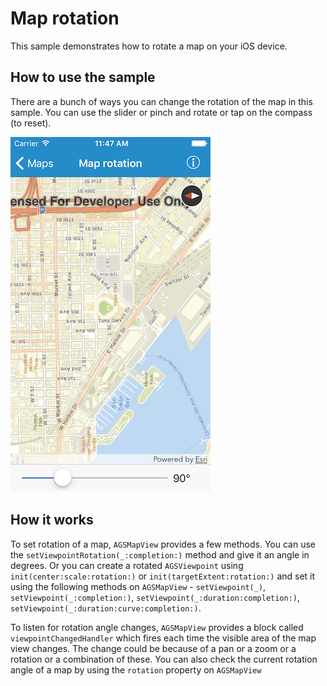 # Map rotation

This sample demonstrates how to rotate a map on your iOS device.

## How to use the sample

There are a bunch of ways you can change the rotation of the map in this
sample. You can use the slider or pinch and rotate or tap on the compass
(to reset).

![](image1.png)

## How it works

To set rotation of a map, `AGSMapView` provides a few methods. You can
use the `setViewpointRotation(_:completion:)` method and give it an
angle in degrees. Or you can create a rotated `AGSViewpoint` using
`init(center:scale:rotation:)` or `init(targetExtent:rotation:)` and set
it using the following methods on `AGSMapView` - `setViewpoint(_)`,
`setViewpoint(_:completion:)`, `setViewpoint(_:duration:completion:)`,
`setViewpoint(_:duration:curve:completion:)`.

To listen for rotation angle changes, `AGSMapView` provides a block
called `viewpointChangedHandler` which fires each time the visible area
of the map view changes. The change could be because of a pan or a zoom
or a rotation or a combination of these. You can also check the current
rotation angle of a map by using the `rotation` property on `AGSMapView`
